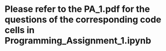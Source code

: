 # Please refer to the PA_1.pdf for the questions of the corresponding code cells in Programming_Assignment_1.ipynb
